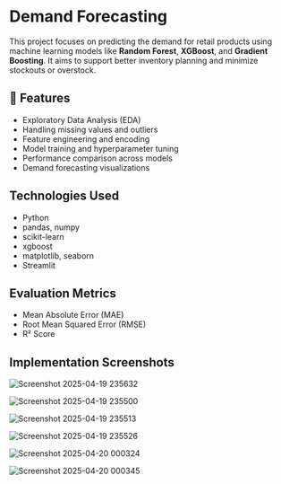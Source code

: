 # Demand Forecasting

This project focuses on predicting the demand for retail products using machine learning models like **Random Forest**, **XGBoost**, and **Gradient Boosting**. It aims to support better inventory planning and minimize stockouts or overstock.

## 📌 Features

- Exploratory Data Analysis (EDA)
- Handling missing values and outliers
- Feature engineering and encoding
- Model training and hyperparameter tuning
- Performance comparison across models
- Demand forecasting visualizations

## Technologies Used

- Python
- pandas, numpy
- scikit-learn
- xgboost
- matplotlib, seaborn
- Streamlit

## Evaluation Metrics

- Mean Absolute Error (MAE)
- Root Mean Squared Error (RMSE)
- R² Score

## Implementation Screenshots

![Screenshot 2025-04-19 235632](https://github.com/user-attachments/assets/aab76db2-0615-4183-8e08-157831aa43db)

![Screenshot 2025-04-19 235500](https://github.com/user-attachments/assets/ff6a4286-e245-4d0c-8ace-ae66d7bc9037)

![Screenshot 2025-04-19 235513](https://github.com/user-attachments/assets/12c51fe1-eb27-417c-9c32-a2649d439bf9)

![Screenshot 2025-04-19 235526](https://github.com/user-attachments/assets/54345193-1a6d-476d-889d-05c2bfcd1864)

![Screenshot 2025-04-20 000324](https://github.com/user-attachments/assets/802a10d8-6091-4f90-8bf0-7b238f0f5fd8)

![Screenshot 2025-04-20 000345](https://github.com/user-attachments/assets/f7d241ee-6b1d-4a5f-8cde-9179fed5b8cd)
